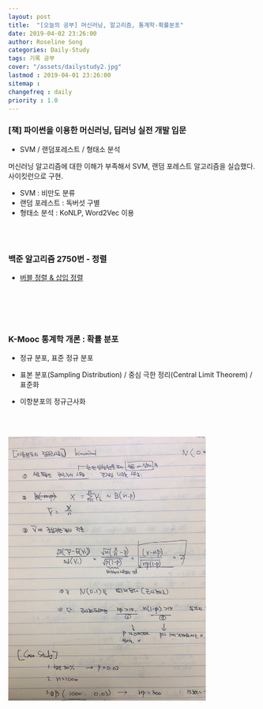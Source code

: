 ```yaml
---
layout: post
title:  "[오늘의 공부] 머신러닝, 알고리즘, 통계학-확률분포"
date: 2019-04-02 23:26:00
author: Roseline Song
categories: Daily-Study
tags: 기록 공부
cover: "/assets/dailystudy2.jpg"
lastmod : 2019-04-01 23:26:00
sitemap : 
changefreq : daily
priority : 1.0
---
```



### [책] 파이썬을 이용한 머신러닝, 딥러닝 실전 개발 입문

- SVM / 랜덤포레스트 / 형태소 분석

머신러닝 알고리즘에 대한 이해가 부족해서 SVM, 랜덤 포레스트 알고리즘을 실습했다. 사이킷런으로 구현. 

- SVM : 비만도 분류 
- 랜덤 포레스트 : 독버섯 구별 
- 형태소 분석 : KoNLP, Word2Vec 이용 

​<br>
​<br>


### 백준 알고리즘 2750번 - 정렬


- [버블 정렬 & 삽입 정렬](https://roseline124.github.io/algorithm/2019/04/02/Altorithm-baekjoon-2750.html)


​<br>
​<br>

​
### K-Mooc 통계학 개론 : 확률 분포

- 정규 분포, 표준 정규 분포

- 표본 분포(Sampling Distribution) / 중심 극한 정리(Central Limit Theorem) / 표준화 

- 이항분포의 정규근사화

​<br>
​<br>

<img src="/assets/images/stat_1.jpg" style="width:400px;">

​<br>
​<br>
